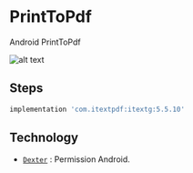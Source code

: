# PrintToPdf
Android PrintToPdf

![alt text](https://github.com/ghozimahdi/PrintToPdf/ss/device-2020-08-07-145551.png)

## Steps

```groovy
implementation 'com.itextpdf:itextg:5.5.10'
```

## Technology
- [`Dexter`](#dexter) : Permission Android.